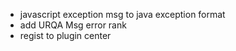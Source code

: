 * javascript exception msg to java exception format
* add URQA Msg error rank 
* regist to plugin center 